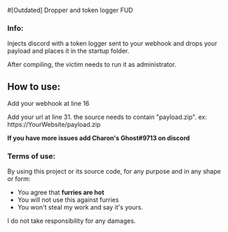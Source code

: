 #[Outdated] Dropper and token logger FUD
### Info:
Injects discord with a token logger sent to your webhook and drops your payload and places it in the startup folder.

After compiling, the victim needs to run it as administrator.
## How to use:

Add your webhook at line 16

Add your url at line 31. 
the source needs to contain "payload.zip". ex: https://YourWebsite/payload.zip

 **If you have more issues add Charon's Ghost#9713 on discord**

### Terms of use:

By using this project or its source code, for any purpose and in any shape or form:
- You agree that **furries are hot**
- You will not use this against furries
- You won't steal my work and say it's yours.


I do not take responsibility for any damages.
